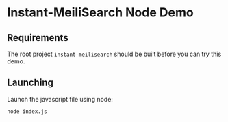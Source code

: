 # Instant-MeiliSearch Node Demo

## Requirements

The root project `instant-meilisearch` should be built before you can try this demo.

## Launching

Launch the javascript file using node:

```bash
node index.js
```
